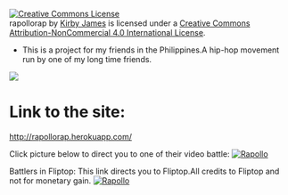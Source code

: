 <a rel="license" href="http://creativecommons.org/licenses/by-nc/4.0/"><img alt="Creative Commons License" style="border-width:0" src="https://i.creativecommons.org/l/by-nc/4.0/80x15.png" /></a><br /><span xmlns:dct="http://purl.org/dc/terms/" property="dct:title">rapollorap</span> by <a xmlns:cc="http://creativecommons.org/ns#" href="https://kirbyjames.herokuapp.com/" property="cc:attributionName" rel="cc:attributionURL">Kirby James</a> is licensed under a <a rel="license" href="http://creativecommons.org/licenses/by-nc/4.0/">Creative Commons Attribution-NonCommercial 4.0 International License</a>.

+ This is a project for my friends in the Philippines.A hip-hop movement run by one of my long time friends.

![](https://slack-imgs.com/?c=1&url=http%3A%2F%2Fmedia0.giphy.com%2Fmedia%2FRhBKOO45xRoZi%2Fgiphy.gif)


# Link to the site:
http://rapollorap.herokuapp.com/
<!-- [![Rapollo](https://raw.github.com/GabLeRoux/WebMole/master/ressources/WebMole_Youtube_Video.png)](http://youtu.be/i7Fr7sLepgA) -->

Click picture below to direct you to one of their video battle:
[![Rapollo](http://img.youtube.com/vi/i7Fr7sLepgA/0.jpg)](http://youtu.be/i7Fr7sLepgA)

Battlers in Fliptop:
This link directs you to Fliptop.All credits to Fliptop and not for monetary gain.
[![Rapollo](http://img.youtube.com/vi/OxS28uUWZrM/0.jpg)](http://youtu.be/OxS28uUWZrM)
